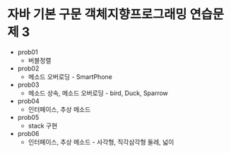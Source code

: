 # 자바 기본 구문 객체지향프로그래밍 연습문제 3
+ prob01
	+ 버블정렬
+ prob02
	+ 메소드 오버로딩 - SmartPhone
+ prob03
	+ 메소드 상속, 메소드 오버로딩 - bird, Duck, Sparrow
+ prob04
	+ 인터페이스, 추상 메소드
+ prob05
	+ stack 구현
+ prob06
	+ 인터페이스, 추상 메소드 - 사각형, 직각삼각형 둘레, 넓이
